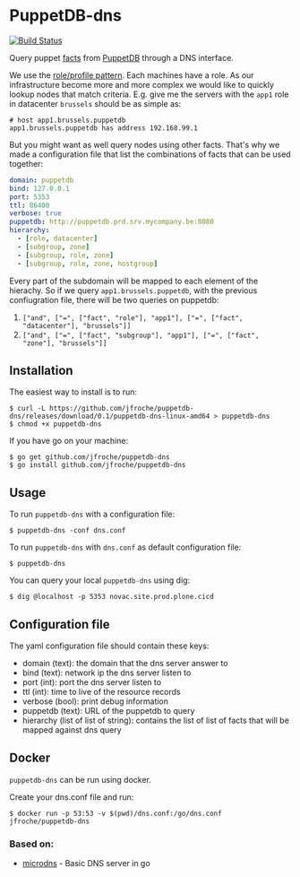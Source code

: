 # PuppetDB-dns
[![Build Status](https://travis-ci.org/jfroche/puppetdb-dns.png)](https://travis-ci.org/jfroche/puppetdb-dns)

Query puppet [facts](https://docs.puppet.com/facter) from [PuppetDB](https://docs.puppet.com/puppetdb/)
through a DNS interface.

We use the [role/profile pattern](https://docs.puppet.com/pe/2016.4/r_n_p_intro.html). Each machines have a role.
As our infrastructure become more and more complex we would like to quickly lookup nodes that match criteria.
E.g. give me the servers with the `app1` role in datacenter `brussels` should be as simple as:

```
# host app1.brussels.puppetdb
app1.brussels.puppetdb has address 192.168.99.1
```

But you might want as well query nodes using other facts. That's why we made a configuration file that list the combinations
of facts that can be used together:

```yaml
domain: puppetdb
bind: 127.0.0.1
port: 5353
ttl: 86400
verbose: true
puppetdb: http://puppetdb.prd.srv.mycompany.be:8080
hierarchy:
  - [role, datacenter]
  - [subgroup, zone]
  - [subgroup, role, zone]
  - [subgroup, role, zone, hostgroup]
```

Every part of the subdomain will be mapped to each element of the hierachy. So if we query `app1.brussels.puppetdb`, with the previous confiugration file, there will be two queries on puppetdb:

 1. `["and", ["=", ["fact", "role"], "app1"], ["=", ["fact", "datacenter"], "brussels"]]`
 2. `["and", ["=", ["fact", "subgroup"], "app1"], ["=", ["fact", "zone"], "brussels"]]`

## Installation

The easiest way to install is to run:

```shell
$ curl -L https://github.com/jfroche/puppetdb-dns/releases/download/0.1/puppetdb-dns-linux-amd64 > puppetdb-dns
$ chmod +x puppetdb-dns
```

If you have go on your machine:

```shell
$ go get github.com/jfroche/puppetdb-dns
$ go install github.com/jfroche/puppetdb-dns
```

## Usage

To run `puppetdb-dns` with a configuration file:

```shell
$ puppetdb-dns -conf dns.conf
```

To run `puppetdb-dns` with `dns.conf` as default configuration file:

```shell
$ puppetdb-dns
```

You can query your local `puppetdb-dns` using dig:

```shell
$ dig @localhost -p 5353 novac.site.prod.plone.cicd
```

## Configuration file

The yaml configuration file should contain these keys:

 - domain (text): the domain that the dns server answer to
 - bind (text): network ip the dns server listen to
 - port (int): port the dns server listen to
 - ttl (int): time to live of the resource records
 - verbose (bool): print debug information
 - puppetdb (text): URL of the puppetdb to query
 - hierarchy (list of list of string): contains the list of list of facts that will be mapped against dns query

## Docker

`puppetdb-dns` can be run using docker.

Create your dns.conf file and run:

```shell
$ docker run -p 53:53 -v $(pwd)/dns.conf:/go/dns.conf jfroche/puppetdb-dns
```

### Based on:

 * [microdns](https://github.com/fffaraz/microdns.git) - Basic DNS server in go
